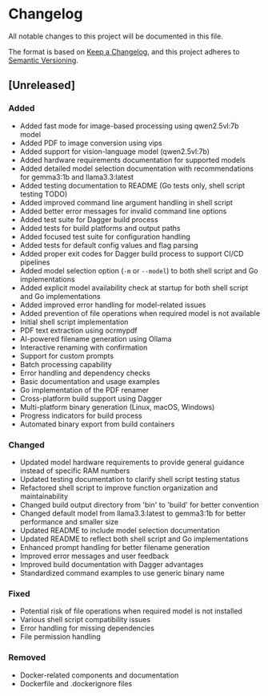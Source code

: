 # Changelog

All notable changes to this project will be documented in this file.

The format is based on [Keep a Changelog](https://keepachangelog.com/en/1.1.0/),
and this project adheres to [Semantic Versioning](https://semver.org/spec/v2.0.0.html).

## [Unreleased]

### Added
- Added fast mode for image-based processing using qwen2.5vl:7b model
- Added PDF to image conversion using vips
- Added support for vision-language model (qwen2.5vl:7b)
- Added hardware requirements documentation for supported models
- Added detailed model selection documentation with recommendations for gemma3:1b and llama3.3:latest
- Added testing documentation to README (Go tests only, shell script testing TODO)
- Added improved command line argument handling in shell script
- Added better error messages for invalid command line options
- Added test suite for Dagger build process
- Added tests for build platforms and output paths
- Added focused test suite for configuration handling
- Added tests for default config values and flag parsing
- Added proper exit codes for Dagger build process to support CI/CD pipelines
- Added model selection option (`-m` or `--model`) to both shell script and Go implementations
- Added explicit model availability check at startup for both shell script and Go implementations
- Added improved error handling for model-related issues
- Added prevention of file operations when required model is not available
- Initial shell script implementation
- PDF text extraction using ocrmypdf
- AI-powered filename generation using Ollama
- Interactive renaming with confirmation
- Support for custom prompts
- Batch processing capability
- Error handling and dependency checks
- Basic documentation and usage examples
- Go implementation of the PDF renamer
- Cross-platform build support using Dagger
- Multi-platform binary generation (Linux, macOS, Windows)
- Progress indicators for build process
- Automated binary export from build containers

### Changed
- Updated model hardware requirements to provide general guidance instead of specific RAM numbers
- Updated testing documentation to clarify shell script testing status
- Refactored shell script to improve function organization and maintainability
- Changed build output directory from 'bin' to 'build' for better convention
- Changed default model from llama3.3:latest to gemma3:1b for better performance and smaller size
- Updated README to include model selection documentation
- Updated README to reflect both shell script and Go implementations
- Enhanced prompt handling for better filename generation
- Improved error messages and user feedback
- Improved build documentation with Dagger advantages
- Standardized command examples to use generic binary name

### Fixed
- Potential risk of file operations when required model is not installed
- Various shell script compatibility issues
- Error handling for missing dependencies
- File permission handling

### Removed
- Docker-related components and documentation
- Dockerfile and .dockerignore files
